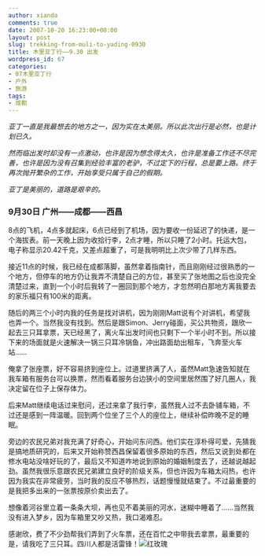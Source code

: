 ```yaml
---
author: xianda
comments: true
date: 2007-10-20 16:23:00+00:00
layout: post
slug: trekking-from-muli-to-yading-0930
title: 木里亚丁行——9.30 出发
wordpress_id: 67
categories:
- 07木里亚丁行
- 户外
- 旅游
tags:
- 成都
---
```


_亚丁一直是我最想去的地方之一，因为实在太美丽。所以此次出行是必然，也是计划已久。_



_然而临出发时却没有一点激动，也许是因为想念得太久，也许是准备工作还不尽完善，也许是因为没有召集到经验丰富的老驴，不过定下的行程，总是要上路。终于再次抛开繁杂的工作，开始享受只属于自己的假期。_



_亚丁是美丽的，道路是艰辛的。_







### 9月30日 广州——成都——西昌





8点的飞机，4点多就起床，6点已经到了机场，因为要收一份延迟了的快递，是一个海拔表。前一天晚上因为收拾行李，2点才睡，所以只睡了2小时。托运大包，电子称显示20.42千克，又差点超重了，可是我明明比上次少带了几样东西。



接近11点的时候，我已经在成都落脚，虽然拿着指南针，而且刚刚经过很熟悉的一个地方，但停车的地方仍让我弄不清楚自己的方位，甚至买了张地图之后也没完全清楚过来，直到一个小时后我转了一圈回到那个地方，才忽然明白那地方离我要去的家乐福只有100米的距离。



随后的两三个小时内我的任务是找对讲机，因为刚刚Matt说有个对讲机，希望我也弄一个。当然我没有找到。然后是跟Simon、Jerry碰面，买公共物资，跟欣一起去三只耳拿票，天已经黑了，离火车出发时间也只剩下一个半小时不到。所以接下来的场面就是火速解决一锅三只耳冷锅鱼，冲出路面劫出租车，飞奔至火车站……

<!-- more -->

俺拿了张座票，好不容易挤到座位上。过道里挤满了人，虽然Matt急速告知就在我车箱有服务台可以换票，然而看着服务台边狭小的空间里居然围了好几圈人，我决定留在位子上保存体力。



后来Matt继续电话过来慰问，还过来拿了我行李，虽然我人过不去卧铺车箱，不过还是感到一阵温暖。回到两个位坐了三个人的座位上，继续补偿昨晚不足的睡眠。



旁边的农民兄弟对我充满了好奇心，开始问东问西。他们实在淳朴得可爱，先猜我是搞地质研究的，后来又开始称赞西昌保留着很多原始的东西，然后又说到处都在修水电站没啥好玩的了，最后又不知道咋地说到原始的婚姻制度去了，还越说越起劲。虽然我很乐意跟农民兄弟建立良好的阶级关系，但也许因为车箱太闷热，也许因为我实在非常疲劳，当时我的反应不够热烈，话题慢慢就结束了。不过最重要的是我把多出来的一张票按原价卖出去了。



想像着河谷里立着一条条大坝，再也见不着美丽的河水，迷糊中睡着了……当然我没有进入梦乡，因为车箱里又吵又热，我口渴难忍。





感谢欣，费了不少劲帮我们弄到了火车票，还在百忙之中带我去拿票，最重要的是，请我吃了三只耳。四川人都是活雷锋！![红玫瑰](http://shared.live.com/HjKMzTS-xzcms40!CabizA/emoticons/rose.gif)
